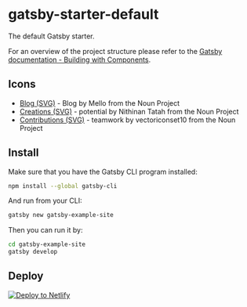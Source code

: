 # gatsby-starter-default

The default Gatsby starter.

For an overview of the project structure please refer to the [Gatsby documentation - Building with Components](https://www.gatsbyjs.org/docs/building-with-components/).

## Icons

* [Blog (SVG)](https://thenounproject.com/search/?q=blog&i=1448098) - Blog by Mello from the Noun Project
* [Creations (SVG)](https://thenounproject.com/search/?q=creations&i=1584279) - potential by Nithinan Tatah from the Noun Project
* [Contributions (SVG)](https://thenounproject.com/search/?q=contributions&i=1736176) - teamwork by vectoriconset10 from the Noun Project

## Install

Make sure that you have the Gatsby CLI program installed:

```sh
npm install --global gatsby-cli
```

And run from your CLI:

```sh
gatsby new gatsby-example-site
```

Then you can run it by:

```sh
cd gatsby-example-site
gatsby develop
```

## Deploy

[![Deploy to Netlify](https://www.netlify.com/img/deploy/button.svg)](https://app.netlify.com/start/deploy?repository=https://github.com/gatsbyjs/gatsby-starter-default)
